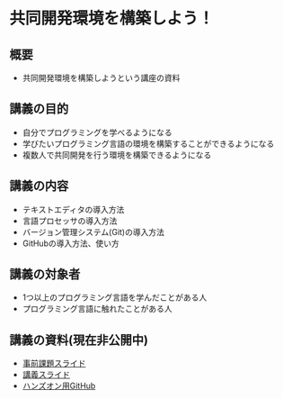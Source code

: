 # 共同開発環境を構築しよう！
## 概要
- 共同開発環境を構築しようという講座の資料

## 講義の目的
- 自分でプログラミングを学べるようになる
- 学びたいプログラミング言語の環境を構築することができるようになる
- 複数人で共同開発を行う環境を構築できるようになる

## 講義の内容
- テキストエディタの導入方法
- 言語プロセッサの導入方法
- バージョン管理システム(Git)の導入方法
- GitHubの導入方法、使い方

## 講義の対象者
- 1つ以上のプログラミング言語を学んだことがある人
- プログラミング言語に触れたことがある人

## 講義の資料(現在非公開中)
- [事前課題スライド](https://docs.google.com/presentation/d/1u-R5fHSZqpYPgAYNZe-u7vsfAjGgs0894JbdBXE4OtM/edit?usp=sharing)
- [講義スライド](https://docs.google.com/presentation/d/1kjnTv0-bfuDVGbsF1iJlLgdbs4CAkFFmbFzFwn0Fooc/edit?usp=sharing)
- [ハンズオン用GitHub](https://github.com/sotarokashiuchi/JointDevelopmentEnviromentLesson-BasedCode)
